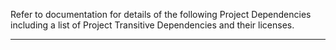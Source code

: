 
Refer to documentation for details of the following Project Dependencies 
including a list of Project Transitive Dependencies and their licenses.

------------------------------------------------------------------------------

